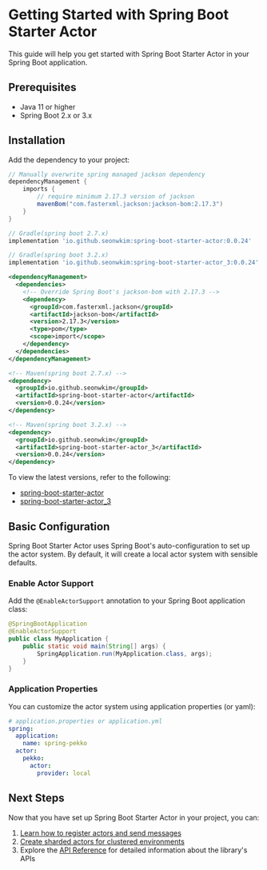 # Getting Started with Spring Boot Starter Actor

This guide will help you get started with Spring Boot Starter Actor in your Spring Boot application.

## Prerequisites

- Java 11 or higher
- Spring Boot 2.x or 3.x

## Installation

Add the dependency to your project:

```gradle
// Manually overwrite spring managed jackson dependency 
dependencyManagement {
    imports {
        // require minimum 2.17.3 version of jackson
        mavenBom("com.fasterxml.jackson:jackson-bom:2.17.3")
    }
}

// Gradle(spring boot 2.7.x) 
implementation 'io.github.seonwkim:spring-boot-starter-actor:0.0.24'

// Gradle(spring boot 3.2.x) 
implementation 'io.github.seonwkim:spring-boot-starter-actor_3:0.0.24'
```

```xml
<dependencyManagement>
  <dependencies>
    <!-- Override Spring Boot's jackson-bom with 2.17.3 -->
    <dependency>
      <groupId>com.fasterxml.jackson</groupId>
      <artifactId>jackson-bom</artifactId>
      <version>2.17.3</version>
      <type>pom</type>
      <scope>import</scope>
    </dependency>
  </dependencies>
</dependencyManagement>

<!-- Maven(spring boot 2.7.x) -->
<dependency>
  <groupId>io.github.seonwkim</groupId>
  <artifactId>spring-boot-starter-actor</artifactId>
  <version>0.0.24</version>
</dependency>

<!-- Maven(spring boot 3.2.x) -->
<dependency>
  <groupId>io.github.seonwkim</groupId>
  <artifactId>spring-boot-starter-actor_3</artifactId>
  <version>0.0.24</version>
</dependency>
```

To view the latest versions, refer to the following:
- [spring-boot-starter-actor](https://central.sonatype.com/artifact/io.github.seonwkim/spring-boot-starter-actor)
- [spring-boot-starter-actor_3](https://central.sonatype.com/artifact/io.github.seonwkim/spring-boot-starter-actor_3)

## Basic Configuration

Spring Boot Starter Actor uses Spring Boot's auto-configuration to set up the actor system. By default, it will create a local actor system with sensible defaults.

### Enable Actor Support

Add the `@EnableActorSupport` annotation to your Spring Boot application class:

```java
@SpringBootApplication
@EnableActorSupport
public class MyApplication {
    public static void main(String[] args) {
        SpringApplication.run(MyApplication.class, args);
    }
}
```

### Application Properties

You can customize the actor system using application properties (or yaml):

```yaml
# application.properties or application.yml
spring:
  application:
    name: spring-pekko
  actor:
    pekko:
      actor:
        provider: local
```

## Next Steps

Now that you have set up Spring Boot Starter Actor in your project, you can:

1. [Learn how to register actors and send messages](guides/actor-registration-messaging.md)
2. [Create sharded actors for clustered environments](guides/sharded-actors.md)
3. Explore the [API Reference](api-reference.md) for detailed information about the library's APIs
